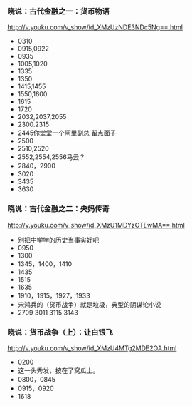 ### 晓说：古代金融之一：货币物语
http://v.youku.com/v_show/id_XMzUzNDE3NDc5Ng==.html
- 0310
- 0915,0922
- 0935
- 1005,1020
- 1335
- 1350
- 1415,1455
- 1550,1600
- 1615
- 1720
- 2032,2037,2055
- 2300.2315
- 2445你堂堂一个阿里副总 留点面子
- 2500
- 2510,2520
- 2552,2554,2556马云？
- 2840，2900
- 3020
- 3435
- 3630
### 晓说：古代金融之二：央妈传奇
http://v.youku.com/v_show/id_XMzU1MDYzOTEwMA==.html
- 别把中学学的历史当事实好吧
- 0950
- 1300
- 1345，1400，1410
- 1435
- 1515
- 1635
- 1910，1915，1927，1933
- 宋鸿兵的（货币战争）就是垃圾，典型的阴谋论小说
- 2709
3011
3115
3143
### 晓说：货币战争（上）：让白银飞
http://v.youku.com/v_show/id_XMzU4MTg2MDE2OA.html
- 0200
- 这一头秀发，披在了窝瓜上。
- 0800，0845
- 0915，0920
- 1618